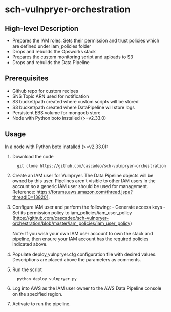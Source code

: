 sch-vulnpryer-orchestration
===========================


High-level Description
----------------------
  - Prepares the IAM roles. Sets their permission and trust policies which are defined under iam_policies folder
  - Drops and rebuilds the Opsworks stack
  - Prepares the custom monitoring script and uploads to S3
  - Drops and rebuilds the Data Pipeline

Prerequisites
--------------
  - Github repo for custom recipes
  - SNS Topic ARN used for notification
  - S3 bucket/path created where custom scripts will be stored
  - S3 bucket/path created where DataPipeline will store logs
  - Persistent EBS volume for mongodb store 
  - Node with Python boto installed (>=v2.33.0)

Usage
-----
In a node with Python boto installed (>=v2.33.0):
1. Download the code

         git clone https://github.com/cascadeo/sch-vulnpryer-orchestration

2. Create an IAM user for Vulnpryer. The Data Pipeline objects will be owned by this user. Pipelines aren't visible to other IAM users in the account so a generic IAM user should be used for management. Reference:  https://forums.aws.amazon.com/thread.jspa?threadID=138201.

3. Configure IAM user and perform the following:
         - Generate access keys
         - Set its permission policy to iam_policies/iam_user_policy (https://github.com/cascadeo/sch-vulnpryer-orchestration/blob/master/iam_policies/iam_user_policy)

	Note: If you wish your own IAM user account to own the stack and pipeline, then ensure your IAM account has the required policies indicated above. 

4. Populate deploy_vulnpryer.cfg configuration file with desired values. Descriptions are placed above the parameters as comments.

5. Run the script

         python deploy_vulnpryer.py

6. Log into AWS as the IAM user owner to the AWS Data Pipeline console on the specified region.

7. Activate to run the pipeline.

